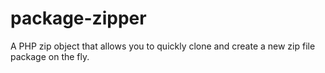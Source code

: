 package-zipper
==============

A PHP zip object that allows you to quickly clone and create a new zip file package on the fly.